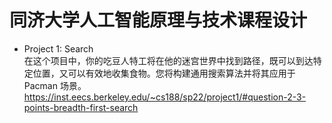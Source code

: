 # 同济大学人工智能原理与技术课程设计
- Project 1: Search  
  在这个项目中，你的吃豆人特工将在他的迷宫世界中找到路径，既可以到达特定位置，又可以有效地收集食物。您将构建通用搜索算法并将其应用于 Pacman 场景。  
  https://inst.eecs.berkeley.edu/~cs188/sp22/project1/#question-2-3-points-breadth-first-search
